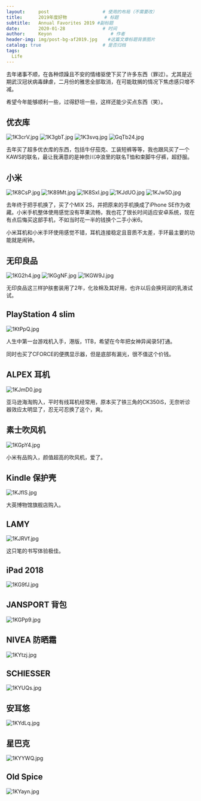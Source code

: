 ```yaml
---
layout:     post                    # 使用的布局（不需要改）
title:      2019年度好物              # 标题 
subtitle:   Annual Favorites 2019 #副标题
date:       2020-01-28              # 时间
author:     Keyon                      # 作者
header-img: img/post-bg-af2019.jpg    #这篇文章标题背景图片
catalog: true                       # 是否归档
tags:
  Life
---
```


去年诸事不顺，在各种烦躁且不安的情绪驱使下买了许多东西（罪过）。尤其是近期武汉冠状病毒肆虐，二月份的雅思全部取消，在可能耽搁的情况下焦虑感只增不减。

希望今年能够顺利一些，过得舒坦一些，这样还能少买点东西（笑）。

## 优衣库
![1K3crV.jpg](https://s2.ax1x.com/2020/01/28/1K3crV.jpg)
![1K3gbT.jpg](https://s2.ax1x.com/2020/01/28/1K3gbT.jpg)
![1K3svq.jpg](https://s2.ax1x.com/2020/01/28/1K3svq.jpg)
![GqTb24.jpg](https://s1.ax1x.com/2020/04/12/GqTb24.jpg)

去年买了超多优衣库的东西，包括牛仔茄克、工装短裤等等，我也跟风买了一个KAWS的联名，最让我满意的是神奈川冲浪里的联名T恤和束脚牛仔裤，超舒服。

## 小米
![1K8CsP.jpg](https://s2.ax1x.com/2020/01/28/1K8CsP.jpg)
![1K89Mt.jpg](https://s2.ax1x.com/2020/01/28/1K89Mt.jpg)
![1K8SxI.jpg](https://s2.ax1x.com/2020/01/28/1K8SxI.jpg)
![1KJdUO.jpg](https://s2.ax1x.com/2020/01/28/1KJdUO.jpg)
![1KJw5D.jpg](https://s2.ax1x.com/2020/01/28/1KJw5D.jpg)

去年终于把手机换了，买了个MIX 2S，并把原来的手机换成了iPhone SE作为收藏。小米手机整体使用感觉没有苹果流畅，我也花了很长时间适应安卓系统，现在有点后悔买这部手机，不如当时花一半的钱换个二手小米6。

小米耳机和小米手环使用感觉不错，耳机连接稳定且音质不太差，手环最主要的功能就是闹钟。

## 无印良品 
![1KG2h4.jpg](https://s2.ax1x.com/2020/01/28/1KG2h4.jpg)
![1KGgNF.jpg](https://s2.ax1x.com/2020/01/28/1KGgNF.jpg)
![1KGW9J.jpg](https://s2.ax1x.com/2020/01/28/1KGW9J.jpg)

无印良品这三样护肤套装用了2年，化妆棉及其好用，也许以后会换珂润的乳液试试。

## PlayStation 4 slim
![1KtPpQ.jpg](https://s2.ax1x.com/2020/01/28/1KtPpQ.jpg)

人生中第一台游戏机入手，港版，1TB，希望在今年把女神异闻录5打通。

同时也买了CFORCE的便携显示器，但是底部有漏光，很不值这个价钱。

## ALPEX 耳机
![1KJmD0.jpg](https://s2.ax1x.com/2020/01/28/1KJmD0.jpg)

亚马逊海淘购入，平时有线耳机经常用，原本买了铁三角的CK350iS，无奈听诊器效应太明显了，忍无可忍换了这个，爽。

## 素士吹风机
![1KGpY4.jpg](https://s2.ax1x.com/2020/01/28/1KGpY4.jpg)

小米有品购入，颜值超高的吹风机，爱了。

## Kindle 保护壳
![1KJfIS.jpg](https://s2.ax1x.com/2020/01/28/1KJfIS.jpg)

大英博物馆旗舰店购入。

## LAMY
![1KJRVf.jpg](https://s2.ax1x.com/2020/01/28/1KJRVf.jpg)

这只笔的书写体验极佳。

## iPad 2018
![1KG9fJ.jpg](https://s2.ax1x.com/2020/01/28/1KG9fJ.jpg)

## JANSPORT 背包
![1KGPp9.jpg](https://s2.ax1x.com/2020/01/28/1KGPp9.jpg)

## NIVEA 防晒霜
![1KYtzj.jpg](https://s2.ax1x.com/2020/01/28/1KYtzj.jpg)

## SCHIESSER
![1KYUQs.jpg](https://s2.ax1x.com/2020/01/28/1KYUQs.jpg)

## 安耳悠
![1KYdLq.jpg](https://s2.ax1x.com/2020/01/28/1KYdLq.jpg)

## 星巴克
![1KYYWQ.jpg](https://s2.ax1x.com/2020/01/28/1KYYWQ.jpg)

## Old Spice
![1KYayn.jpg](https://s2.ax1x.com/2020/01/28/1KYayn.jpg)
